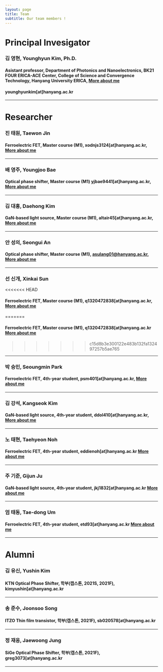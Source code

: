 ```yaml
---
layout: page
title: Team
subtitle: Our team members !
---
```


# Principal Invesigator

### 김 영현, Younghyun Kim, Ph.D.
#### Asistant professor, Department of Photonics and Nanoelectronics, BK21 FOUR ERICA-ACE Center, College of Science and Convergence Technology, Hanyang University ERICA, [More about me](https://yh2424.github.io/people/younghyunkim) 
#### younghyunkim[at]hanyang.ac.kr

---
<!--- 
| ![image](https://user-images.githubusercontent.com/32427749/127579757-95fe1d97-7820-4485-acfe-42483abd727e.png) | 김영현, Younghyun Kim, Ph.D. |
--->


# Researcher

### 진 태원, Taewon Jin
#### Ferroelectric FET, Master course (M1), xodnjs3124[at]hanyang.ac.kr, [More about me](https://yh2424.github.io/people/taewonjin)
---

### 배 영주, Youngjoo Bae
#### Optical phase shifter, Master course (M1) yjbae9441[at]hanyang.ac.kr, [More about me]()
---

### 김 대홍, Daehong Kim
#### GaN-based light source, Master course (M1), altair45[at]hanyang.ac.kr, [More about me]()
---

### 안 성의, Seongui An
#### Optical phase shifter, Master course (M1), asulang01@hanyang.ac.kr, [More about me](https://yh2424.github.io/people/seonguian)
---

### 선 신개, Xinkai Sun
<<<<<<< HEAD
#### Ferroelectric FET, Master course (M1), q1320472838[at]hanyang.ac.kr, [More about me](https://yh2424.github.io/people/taewonjin)
=======
#### Ferroelectric FET, Master course (M1), q1320472838[at]hanyang.ac.kr [More about me](https://yh2424.github.io/people/xinkaisun)
>>>>>>> c15d8b3e300122e483b132fa132497257b5ae765
---

### 박 승민, Seoungmin Park
#### Ferroelectric FET, 4th-year student, psm401[at]hanyang.ac.kr, [More about me](https://yh2424.github.io/people/seoungminpark)
---

### 김 강석, Kangseok Kim 
#### GaN-based light source, 4th-year student, ddol410[at]hanyang.ac.kr, [More about me]()
---

### 노 태현, Taehyeon Noh
#### Ferroelectric FET, 4th-year student, eddienoh[at]hanyang.ac.kr [More about me](https://yh2424.github.io/people/NTH)  
---

### 주 기준, Gijun Ju
#### GaN-based light source, 4th-year student, jkj1832[at]hanyang.ac.kr [More about me](https://yh2424.github.io/people/gijunju)
---

### 엄 태동, Tae-dong Um 
#### Ferroelectric FET, 4th-year student, etd93[at]hanyang.ac.kr [More about me](https://yh2424.github.io/people/taedongum)
---


# Alumni

### 김 유신, Yushin Kim
#### KTN Optical Phase Shifter, 학부(캡스톤, 2021S, 2021F), kimyushin[at]hanyang.ac.kr
---

### 송 준수, Joonsoo Song
#### ITZO Thin film transistor, 학부(캡스톤, 2021F), sb020578[at]hanyang.ac.kr
---

### 정 재웅, Jaewoong Jung
#### SiGe Optical Phase Shifter, 학부(캡스톤, 2021F), greg3073[at]hanyang.ac.kr
---
